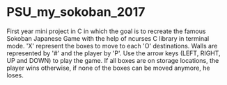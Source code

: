 # PSU_my_sokoban_2017
First year mini project in C in which the goal is to recreate the famous Sokoban Japanese Game with the help of ncurses C library in terminal mode. 'X' represent the boxes to move to each 'O' destinations. Walls are represented by '#' and the player by 'P'. Use the arrow keys (LEFT, RIGHT, UP and DOWN) to play the game. If all boxes are on storage locations, the player wins otherwise, if none of the boxes can be moved anymore, he loses.
